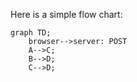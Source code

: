 Here is a simple flow chart:

```mermaid
graph TD;
    browser-->server: POST
    A-->C;
    B-->D;
    C-->D;
```
